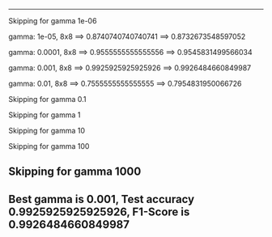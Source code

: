 --------------------------------------------------
Skipping for gamma 1e-06

gamma: 1e-05, 8x8 ==> 0.8740740740740741 ==> 0.8732673548597052

gamma: 0.0001, 8x8 ==> 0.9555555555555556 ==> 0.9545831499566034

gamma: 0.001, 8x8 ==> 0.9925925925925926 ==> 0.9926484660849987

gamma: 0.01, 8x8 ==> 0.7555555555555555 ==> 0.7954831950066726

Skipping for gamma 0.1

Skipping for gamma 1

Skipping for gamma 10

Skipping for gamma 100

Skipping for gamma 1000
--------------------------------------------------
Best gamma is 0.001, Test accuracy 0.9925925925925926, F1-Score is 0.9926484660849987
--------------------------------------------------